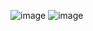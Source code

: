 ![image](https://github.com/kyoungminSong/Kyoungmin_week04_modified/assets/162668642/810d2f82-094c-43b3-bd91-d619c3e01be8)
![image](https://github.com/kyoungminSong/Kyoungmin_week04/assets/162668642/9eb006b7-cfa8-431d-bbbb-195206fd80a1)

